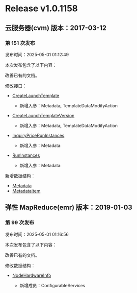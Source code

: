 # Release v1.0.1158

## 云服务器(cvm) 版本：2017-03-12

### 第 151 次发布

发布时间：2025-05-01 01:12:49

本次发布包含了以下内容：

改善已有的文档。

修改接口：

* [CreateLaunchTemplate](https://cloud.tencent.com/document/api/213/66327)

	* 新增入参：Metadata, TemplateDataModifyAction

* [CreateLaunchTemplateVersion](https://cloud.tencent.com/document/api/213/66326)

	* 新增入参：Metadata, TemplateDataModifyAction

* [InquiryPriceRunInstances](https://cloud.tencent.com/document/api/213/15726)

	* 新增入参：Metadata

* [RunInstances](https://cloud.tencent.com/document/api/213/15730)

	* 新增入参：Metadata


新增数据结构：

* [Metadata](https://cloud.tencent.com/document/api/213/15753#Metadata)
* [MetadataItem](https://cloud.tencent.com/document/api/213/15753#MetadataItem)



## 弹性 MapReduce(emr) 版本：2019-01-03

### 第 99 次发布

发布时间：2025-05-01 01:16:56

本次发布包含了以下内容：

改善已有的文档。

修改数据结构：

* [NodeHardwareInfo](https://cloud.tencent.com/document/api/589/33981#NodeHardwareInfo)

	* 新增成员：ConfigurableServices




